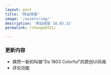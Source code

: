 ```yaml
---
layout: post
title: "网站改版"
image: '/assets/img/'
description: '网站改版 18.03.31'
permalink: /change0331/

---
```





### 更新内容
- 焕然一新的叫做"Ds 1803 Colorful"的原创UI风格
- 评论功能